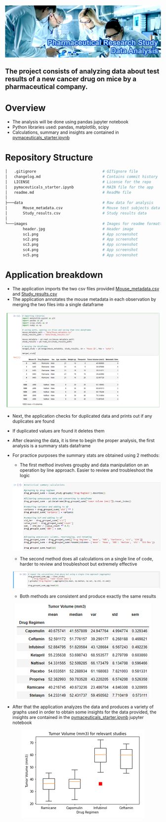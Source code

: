 ![Pharmaceutical Data Analysis](images/header.jpg)

## The project consists of analyzing data about test results of a new cancer drug on mice by a pharmaceutical company. 

# **Overview**

- The analysis will be done using pandas jupyter notebook
- Python libraries used: pandas, matplotlib, scipy
- Calculations, summary and insights are contained in [pymaceuticals_starter.ipynb](pymaceuticals_starter.ipynb)

# **Repository Structure**

```` bash
│   .gitignore                              # GITignore file
│   changelog.md                            # Contains commit history
│   LICENSE                                 # License for the repo
│   pymaceuticals_starter.ipynb             # MAIN file for the app
│   readme.md                               # ReadMe file
│
├───data                                    # Raw data for analysis      
│       Mouse_metadata.csv                  # Mouse test subjects data
│       Study_results.csv                   # Study results data
│
└───images                                  # Images for readme formatting
        header.jpg                          # Header image
        sc1.png                             # App screenshot
        sc2.png                             # App screenshot
        sc3.png                             # App screenshot
        sc4.png                             # App screenshot
        sc5.png                             # App screenshot

````

# **Application breakdown**

- The application imports the two csv files provided [Mouse_metadata.csv](data\Mouse_metadata.csv) and [Study_results.csv](data\Study_results.csv)
- The application annotates the mouse metadata in each observation by merging the two files into a single dataframe

<p align="center">
  <img src="images\sc1.png">
</p>

- Next, the application checks for duplicated data and prints out if any duplicates are found
- If duplicated values are found it deletes them
- After cleaning the data, it is time to begin the proper analysis, the first analysis is a summary stats dataframe
- For practice purposes the summary stats are obtained using 2 methods:
    - The first method involves groupby and data manipulation on an operation by line approach. Easier to review and troubleshoot the logic

  <p align="center">
  <img src="images\sc2.png">
  </p>

    - The second method does all calculations on a single line of code, harder to review and troubleshoot but extremely effective

  <p align="center">
  <img src="images\sc3.png">
  </p>

    - Both methods are consistent and produce exactly the same results

<p align="center">
<img src="images\sc4.png">
</p>

- After that the application analyzes the data and produces a variety of graphs used in order to obtain some insights for the data provided, the insights are contained in the [pymaceuticals_starter.ipynb](pymaceuticals_starter.ipynb) jupyter notebook

<p align="center">
<img src="images\sc5.png">
</p>

